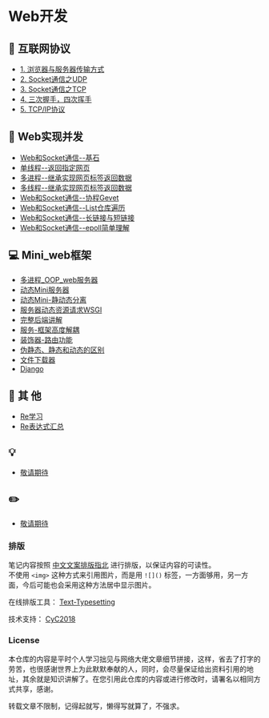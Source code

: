 Web开发  
=====

## :wrench:  互联网协议 
- [1. 浏览器与服务器传输方式](https://github.com/KissMyLady/Web-of-Python/blob/master/HttpProtocol/What_is_HTTP.md)   
- [2. Socket通信之UDP](https://github.com/KissMyLady/Web-of-Python/blob/master/HttpProtocol/UDP_1.md)  
- [3. Socket通信之TCP](https://github.com/KissMyLady/Web-of-Python/blob/master/HttpProtocol/TCP_1.md)    
- [4. 三次握手，四次挥手](https://github.com/KissMyLady/Web-of-Python/blob/master/Web_Server/3hand.md) 
- [5. TCP/IP协议](https://github.com/KissMyLady/Web-of-Python/blob/master/Communicationg/TCP.md)  

## :floppy_disk: Web实现并发  
- [Web和Socket通信--基石](https://github.com/KissMyLady/Web-of-Python/blob/master/Web_Server/Socket_1.md)  
- [单线程--返回指定网页](https://github.com/KissMyLady/Web-of-Python/blob/master/Web_Server/server_one.md)
- [多进程--继承实现网页标签返回数据](https://github.com/KissMyLady/Web-of-Python/blob/master/Web_Server/server_process.md)
- [多线程--继承实现网页标签返回数据](https://github.com/KissMyLady/WEB_Server/blob/master/Web_Server/web_threading.md)
- [Web和Socket通信--协程Gevet](https://github.com/KissMyLady/Web-of-Python/tree/master/Web_Server/gevent.md)
- [Web和Socket通信--List仓库遍历](https://github.com/KissMyLady/Web-of-Python/tree/master/Web_Server/server_one1.md)  
- [Web和Socket通信--长链接与短链接](https://github.com/KissMyLady/Web-of-Python/blob/master/Web_Server/long_short.md)  
- [Web和Socket通信--epoll简单理解](https://github.com/KissMyLady/Web-of-Python/blob/master/Web_Server/epoll_server.md)

## :computer: Mini_web框架  
- [多进程_OOP_web服务器](https://github.com/KissMyLady/Web-of-Python/blob/master/Web_Server/process_mini_web1.md)   
- [动态Mini服务器](https://github.com/KissMyLady/Web-of-Python/blob/master/Web_Server/moving_web.md)  
- [动态Mini-静动态分离](https://github.com/KissMyLady/Web-of-Python/blob/master/Web_Server/moveing_web3.md)  
- [服务器动态资源请求WSGI](https://github.com/KissMyLady/Web-of-Python/blob/master/Web_Server/mini_web1.md)  
- [完整后端讲解](https://github.com/KissMyLady/Web-of-Python/blob/master/Web_Server/mini_frame_complete.md)  
- [服务-框架高度解耦](https://github.com/KissMyLady/Web-of-Python/blob/master/Web_Server/web_sev_decoupling.md)   
- [装饰器-路由功能](https://github.com/KissMyLady/Web-of-Python/blob/master/Web_Server/mini_decorator_route.md)  
- [伪静态、静态和动态的区别](https://github.com/KissMyLady/Web-of-Python/blob/master/Web_Server/static_and_dynamic_defnce.md)   
- [文件下载器](https://github.com/KissMyLady/Web-of-Python/blob/master/HttpProtocol/Data_down.md) 
- [Django](https://github.com/KissMyLady/Django)  

## :watermelon: 其  他
- [Re学习](https://github.com/KissMyLady/Web-of-Python/blob/master/Re/re.md)
- [Re表达式汇总](https://github.com/KissMyLady/Web-of-Python/blob/master/Re/re_text.md)

## :bulb:  
- [敬请期待](#)

## :pencil2:  
- [敬请期待](#)

### 排版  

笔记内容按照 [中文文案排版指北](https://github.com/sparanoid/chinese-copywriting-guidelines) 进行排版，以保证内容的可读性。  
不使用 `<img>` 这种方式来引用图片，而是用 `![]()` 标签，一方面够用，另一方面，今后可能也会采用这种方法居中显示图片。  

在线排版工具： [Text-Typesetting](https://github.com/CyC2018/Text-Typesetting)  

技术支持： [CyC2018](https://github.com/CyC2018/Text-Typesetting)  

### License  
本仓库的内容是平时个人学习拙见与网络大佬文章细节拼接，这样，省去了打字的劳苦，也很感谢世界上为此默默奉献的人，同时，会尽量保证给出资料引用的地址，其余就是知识讲解了。在您引用此仓库的内容或进行修改时，请署名以相同方式共享，感谢。  

转载文章不限制，记得起就写，懒得写就算了，不强求。  


